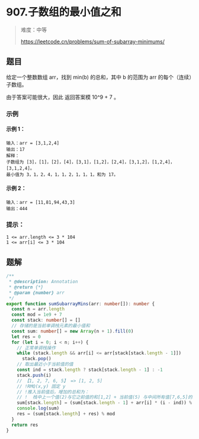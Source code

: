 # 907.子数组的最小值之和

> 难度：中等
>
> https://leetcode.cn/problems/sum-of-subarray-minimums/

## 题目

给定一个整数数组 arr，找到 min(b) 的总和，其中 b 的范围为 arr 的每个（连续）子数组。

由于答案可能很大，因此 返回答案模 10^9 + 7 。

### 示例

#### 示例 1：

```
输入：arr = [3,1,2,4]
输出：17
解释：
子数组为 [3]，[1]，[2]，[4]，[3,1]，[1,2]，[2,4]，[3,1,2]，[1,2,4]，[3,1,2,4]。
最小值为 3，1，2，4，1，1，2，1，1，1，和为 17。
```

#### 示例 2：

```
输入：arr = [11,81,94,43,3]
输出：444
```

### 提示：

```
1 <= arr.length <= 3 * 104
1 <= arr[i] <= 3 * 104
```

## 题解

```ts
/**
 * @description: Annotation
 * @return {*}
 * @param {number} arr
 */
export function sumSubarrayMins(arr: number[]): number {
  const n = arr.length
  const mod = 1e9 + 7
  const stack: number[] = []
  // 存储的是当前单调栈元素的最小值和
  const sum: number[] = new Array(n + 1).fill(0)
  let res = 0
  for (let i = 0; i < n; i++) {
    // 正常单调栈操作
    while (stack.length && arr[i] <= arr[stack[stack.length - 1]])
      stack.pop()
    // 取出最近小于当前值的值
    const ind = stack.length ? stack[stack.length - 1] : -1
    stack.push(i)
    // 【1, 2, 7, 6, 5】 => [1, 2, 5]
    // !RMQ(x,y) 固定 y
    // !推入当前值后，增加的总和为：
    // !  栈中上一个值(2)与它之前值的和[1,2] + 当前值(5) 与中间所有值[7,6,5]的和值
    sum[stack.length] = (sum[stack.length - 1] + arr[i] * (i - ind)) % mod
    console.log(sum)
    res = (sum[stack.length] + res) % mod
  }
  return res
}
```
